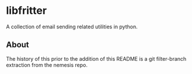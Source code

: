# libfritter

A collection of email sending related utilities in python.


## About

The history of this prior to the addition of this README is a git
filter-branch extraction from the nemesis repo.
